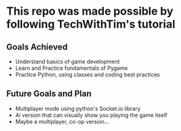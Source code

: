 # This repo was made possible by following TechWithTim's tutorial 
## Goals Achieved
- Understand basics of game development
- Learn and Practice fundamentals of Pygame
- Practice Python, using classes and coding best practices
## Future Goals and Plan
- Multiplayer mode using python's Socket.io library
- Ai version that can visually show you playing the game itself
- Maybe a multiplayer, co-op version...
